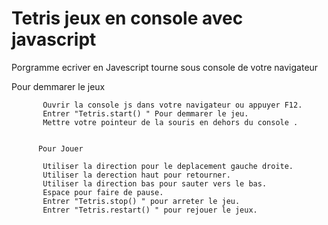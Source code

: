 # Tetris jeux en console avec javascript


<!---description_start-->

Porgramme ecriver en Javescript tourne sous console de votre navigateur
<!---description_end-->

Pour demmarer le jeux
      
           Ouvrir la console js dans votre navigateur ou appuyer F12.
           Entrer "Tetris.start() " Pour demmarer le jeu.
           Mettre votre pointeur de la souris en dehors du console .
          
        
          Pour Jouer
          
           Utiliser la direction pour le deplacement gauche droite.
           Utiliser la derection haut pour retourner.
           Utiliser la direction bas pour sauter vers le bas.
           Espace pour faire de pause.
           Entrer "Tetris.stop() " pour arreter le jeu.
           Entrer "Tetris.restart() " pour rejouer le jeux.
          
